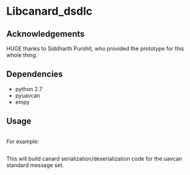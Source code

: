 # Libcanard_dsdlc

## Acknowledgements
HUGE thanks to Siddharth Purohit, who provided the prototype for this whole thing.

## Dependencies
- python 2.7
- pyuavcan
- empy

## Usage
```canard_dsdlc.py [-h] namespace_dir [namespace_dir ...] build_dir
```

For example:
```canard_dsdlc.py <path-to-uavcan-dsdl>/uavcan ./build
```
This will build canard serialization/deserialization code for the uavcan standard message set.
